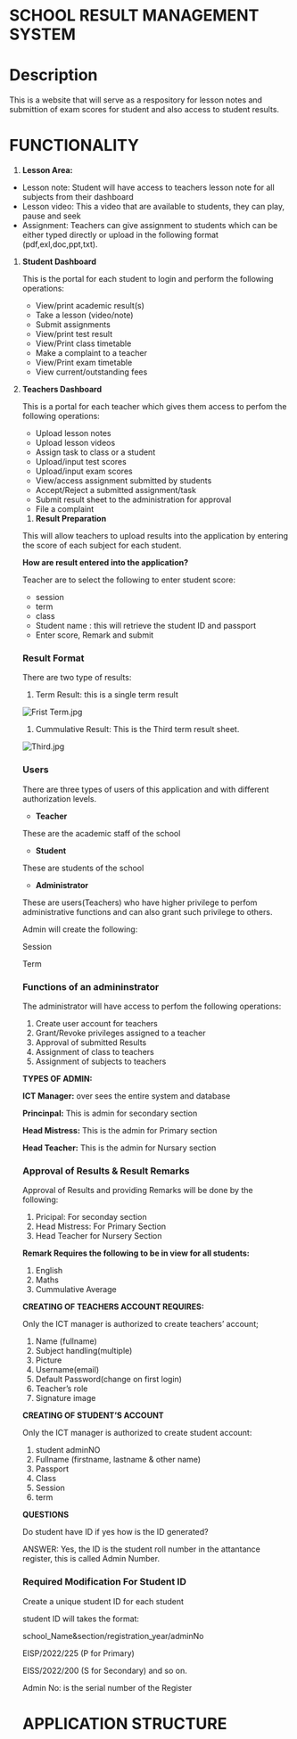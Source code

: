 # SCHOOL RESULT MANAGEMENT SYSTEM

# Description

This is a website that will serve as a respository for lesson notes and submittion of exam scores for student and also access to student results.

# FUNCTIONALITY

1. **Lesson Area:**
- Lesson note: Student will have access to teachers lesson note for all subjects from their dashboard
- Lesson video: This a video that are available to students, they can play, pause and seek
- Assignment: Teachers can give assignment to students which can be either typed directly or upload in the following format (pdf,exl,doc,ppt,txt).
1. **Student Dashboard**
    
    This is the portal for each student to login and perform the following operations:
    
    - View/print academic result(s)
    - Take a lesson (video/note)
    - Submit assignments
    - View/print test result
    - View/Print class timetable
    - Make a complaint to a teacher
    - View/Print exam timetable
    - View current/outstanding fees

2. **Teachers Dashboard**
    
    This is a portal for each teacher which gives them access to perfom the following operations:
    
    - Upload lesson notes
    - Upload lesson videos
    - Assign task to class or a student
    - Upload/input test scores
    - Upload/input exam scores
    - View/access assignment submitted by students
    - Accept/Reject a submitted assignment/task
    - Submit result sheet to the administration for approval
    - File a complaint
    
    1. **Result Preparation**
    
    This will allow teachers to upload results into the application by entering the score of each subject for each student.
    
    **How are result entered into the application?**
    
    Teacher are to select the following to enter student score:
    
    - session
    - term
    - class
    - Student name : this will retrieve the student ID and passport
    - Enter score, Remark and submit
    
    ### **Result Format**
    
    There are two type of results:
    
    1. Term Result: this is a single term result
    
    ![Frist Term.jpg](EVASANTOS%20APP%20SRS%202418449450de4a11b5c559271966a3e7/Frist_Term.jpg)
    
    1. Cummulative Result: This is the Third term result sheet.
    
    ![Third.jpg](EVASANTOS%20APP%20SRS%202418449450de4a11b5c559271966a3e7/Third.jpg)
    
    ### **Users**
    
    There are three types of users of this application and with different authorization levels.
    
    - **Teacher**
    
    These are the academic staff of the school
    
    - **Student**
    
    These are students of the school
    
    - **Administrator**
    
    These are users(Teachers) who have higher privilege to perfom administrative functions and can also grant such privilege to others.
    
    Admin will create the following:
    
    Session
    
    Term
    
    ### **Functions of an admininstrator**
    
    The administrator will have access to perfom the following operations:
    
    1. Create user account for teachers
    2. Grant/Revoke privileges assigned to a teacher
    3. Approval of submitted Results
    4. Assignment of class to teachers
    5. Assignment of subjects to teachers
    
    **TYPES OF ADMIN:**
    
    **ICT Manager:** over sees the entire system and database
    
    **Princinpal:** This is admin for secondary section
    
    **Head Mistress:** This is the admin for Primary section
    
    **Head Teacher:** This is the admin for Nursary section
    
    ### Approval of Results & Result Remarks
    
    Approval of Results and providing Remarks will be done by the following:
    
    1. Pricipal: For seconday section
    2. Head Mistress: For Primary Section
    3. Head Teacher for Nursery Section
    
    **Remark Requires the following to be in view for all students:**
    
    1. English
    2. Maths
    3. Cummulative Average
    
    **CREATING OF TEACHERS ACCOUNT REQUIRES:**
    
    Only the ICT manager is authorized to create teachers’ account;
    
    1. Name (fullname)
    2. Subject handling(multiple)
    3. Picture
    4. Username(email)
    5. Default Password(change on first login)
    6. Teacher’s role
    7. Signature image
    
    **CREATING OF STUDENT’S ACCOUNT**
    
    Only the ICT manager is authorized to create student account:
    
    1. student adminNO
    2. Fullname (firstname, lastname & other name)
    3. Passport
    4. Class
    5. Session
    6. term
    
    **QUESTIONS**
    
    Do student have ID if yes how is the ID generated?
    
    ANSWER: Yes, the ID is the student roll number in the attantance register, this is called Admin Number.
    
    ### **Required Modification For Student ID**
    
    Create a unique student ID for each student
    
    student ID will takes the format:
    
    school_Name&section/registration_year/adminNo
    
    EISP/2022/225 (P for Primary)
    
    EISS/2022/200 (S for Secondary) and so on.
    
    Admin No: is the serial number of the Register

    # APPLICATION STRUCTURE
    